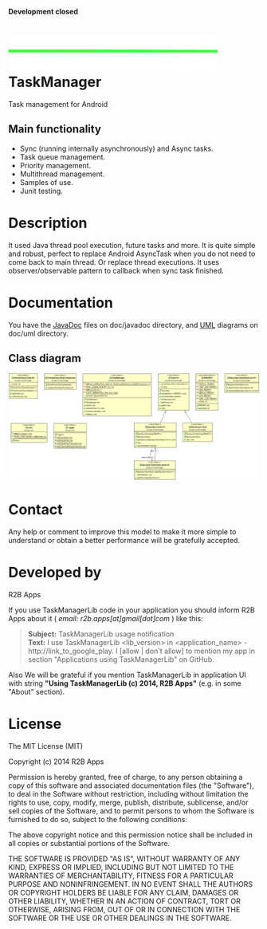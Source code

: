 <b>Development closed</b>

![Development closed](https://raw.githubusercontent.com/r2bapps/DAOLite/gh-pages/greenline.png?raw=true)
TaskManager
===========

Task management for Android



Main functionality
------------------
* Sync (running internally asynchronously) and Async tasks.
* Task queue management.
* Priority management.
* Multithread management.
* Samples of use.
* Junit testing.



Description
===========
It used Java thread pool execution, future tasks and more. It is quite simple and robust,
perfect to replace Android AsyncTask when you do not need to come back to main thread. 
Or replace thread executions.
It uses observer/observable pattern to callback when sync task finished.




Documentation
=============
You have the [JavaDoc](TaskManagerLib/doc/javadoc) files on doc/javadoc directory, 
and [UML](TaskManagerLib/doc/uml) diagrams on doc/uml directory.

Class diagram
-------------
![Class diagram](TaskManagerLib/doc/uml/ClassDiagram.png?raw=true "Class diagram")



Contact
=======
Any help or comment to improve this model to make it more simple to understand 
or obtain a better performance will be gratefully accepted.



Developed by
============
R2B Apps

If you use TaskManagerLib code in your application you should inform R2B Apps about it ( *email: r2b.apps[at]gmail[dot]com* ) like this:
> **Subject:** TaskManagerLib usage notification<br />
> **Text:** I use TaskManagerLib &lt;lib_version> in &lt;application_name> - http://link_to_google_play.
> I [allow | don't allow] to mention my app in section "Applications using TaskManagerLib" on GitHub.

Also We will be grateful if you mention TaskManagerLib in application UI with string **"Using TaskManagerLib (c) 2014, R2B Apps"** (e.g. in some "About" section).



License
=======
The MIT License (MIT)

Copyright (c) 2014 R2B Apps

Permission is hereby granted, free of charge, to any person obtaining a copy
of this software and associated documentation files (the "Software"), to deal
in the Software without restriction, including without limitation the rights
to use, copy, modify, merge, publish, distribute, sublicense, and/or sell
copies of the Software, and to permit persons to whom the Software is
furnished to do so, subject to the following conditions:

The above copyright notice and this permission notice shall be included in all
copies or substantial portions of the Software.

THE SOFTWARE IS PROVIDED "AS IS", WITHOUT WARRANTY OF ANY KIND, EXPRESS OR
IMPLIED, INCLUDING BUT NOT LIMITED TO THE WARRANTIES OF MERCHANTABILITY,
FITNESS FOR A PARTICULAR PURPOSE AND NONINFRINGEMENT. IN NO EVENT SHALL THE
AUTHORS OR COPYRIGHT HOLDERS BE LIABLE FOR ANY CLAIM, DAMAGES OR OTHER
LIABILITY, WHETHER IN AN ACTION OF CONTRACT, TORT OR OTHERWISE, ARISING FROM,
OUT OF OR IN CONNECTION WITH THE SOFTWARE OR THE USE OR OTHER DEALINGS IN THE
SOFTWARE.
